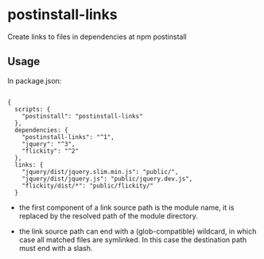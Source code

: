 # postinstall-links

Create links to files in dependencies at npm postinstall

## Usage

In package.json:

```

{
  scripts: {
    "postinstall": "postinstall-links"
  },
  dependencies: {
    "postinstall-links": "^1",
    "jquery": "^3",
    "flickity": "^2"
  },
  links: {
    "jquery/dist/jquery.slim.min.js": "public/",
    "jquery/dist/jquery.js": "public/jquery.dev.js",
    "flickity/dist/*": "public/flickity/"
  }

```

* the first component of a link source path is the module name, it is replaced
by the resolved path of the module directory.

* the link source path can end with a (glob-compatible) wildcard, in which case
all matched files are symlinked. In this case the destination path must end with
a slash.

